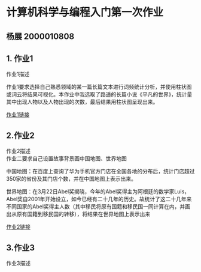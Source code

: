 # 计算机科学与编程入门第一次作业
## 杨展 2000010808
## 1. 作业1
作业1描述   

作业1要求选择自己熟悉领域的某一篇长篇文本进行词频统计分析，并使用柱状图或词云将结果可视化。本作业中我选取了路遥的长篇小说《平凡的世界》，统计量其中出现人物以及人物出现的次数，最后结果用柱状图呈现出来。  

[作业1链接](https://xiaobya.github.io/bar_datazoom_slider.html)
## 2.作业2
作业2描述    
作业二要求自己设置故事背景画中国地图、世界地图   

中国地图：在百度上查询了华为手机官方门店在全国各地的分布后，统计门店超过350家的省份及其门店个数，并在中国地图上表示出来。  

世界地图：在3月22日Abel奖揭晓，今年的Abel奖得主为阿根廷的数学家Luis，Abel奖自2001年开始设立，如今已经有二十几年的历史。故统计了这二十几年来不同国家的Abel奖得主人数（其中移民将原有国籍和移民国一同计算在内，并画出从原有国籍到移民国的转移），将结果在世界地图上表示出来

[作业2链接](https://xiaobya.github.io/abel_winner.html)
## 3.作业3
作业3描述

